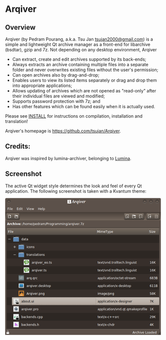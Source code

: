 # Arqiver

## Overview

Arqiver (by Pedram Pourang, a.k.a. Tsu Jan <tsujan2000@gmail.com>) is a simple and lightweight Qt archive manager as a front-end for libarchive (bsdtar), gzip and 7z. Not depending on any desktop environment, Arqiver

 * Can extract, create and edit archives supported by its back-ends;
 * Always extracts an archive containing multiple files into a separate folder and never overwrites existing files without the user's permission;
 * Can open archives also by drag-and-drop;
 * Enables users to view its listed items separately or drag and drop them into appropriate applications;
 * Allows updating of archives which are not opened as "read-only" after their individual files are viewed and modified;
 * Supports password protection with 7z; and
 * Has other features which can be found easily when it is actually used.

Please see [INSTALL](INSTALL) for instructions on compilation, installation and translation!

Arqiver's homepage is <https://github.com/tsujan/Arqiver>.

## Credits:

Arqiver was inspired by lumina-archiver, belonging to [Lumina](https://github.com/lumina-desktop/lumina).

## Screenshot

The active Qt widget style determines the look and feel of every Qt application. The following screenshot is taken with a Kvantum theme:

![Arqiver](data/Arqiver.png?raw=true "Arqiver")
